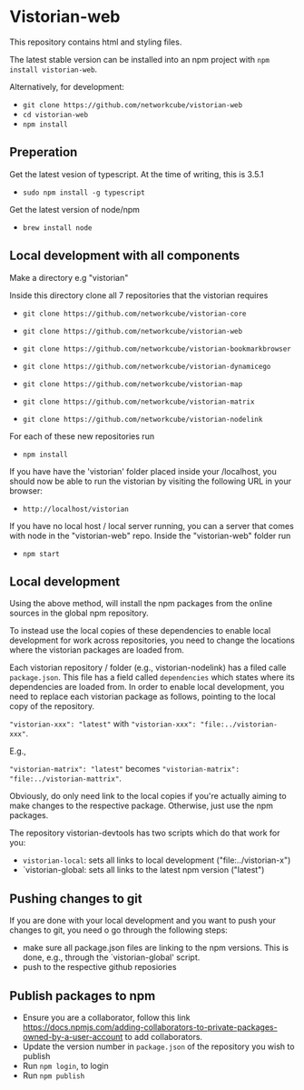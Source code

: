 # Vistorian-web

This repository contains html and styling files. 

The latest stable version can be installed into an npm project with `npm install vistorian-web`.

Alternatively, for development:
* `git clone https://github.com/networkcube/vistorian-web`
* `cd vistorian-web`
* `npm install`


## Preperation 
Get the latest vesion of typescript. At the time of writing, this is 3.5.1

* `sudo npm install -g typescript`

Get the latest version of node/npm

* `brew install node`

## Local development with all components
Make a directory e.g "vistorian"

Inside this directory clone all 7 repositories that the vistorian requires

* `git clone https://github.com/networkcube/vistorian-core`

* `git clone https://github.com/networkcube/vistorian-web`

* `git clone https://github.com/networkcube/vistorian-bookmarkbrowser`

* `git clone https://github.com/networkcube/vistorian-dynamicego`

* `git clone https://github.com/networkcube/vistorian-map`

* `git clone https://github.com/networkcube/vistorian-matrix`

* `git clone https://github.com/networkcube/vistorian-nodelink`

For each of these new repositories run 

* `npm install`

If you have have the 'vistorian' folder placed inside your /localhost, you should now be able to run the vistorian by visiting the following URL in your browser: 

* `http://localhost/vistorian`

If you have no local host / local server running, you can a server that comes with node in the "vistorian-web" repo. Inside the "vistorian-web" folder run 

* `npm start`


## Local development

Using the above method, will install the npm packages from the online sources in the global npm repository.

To instead use the local copies of these dependencies to enable local development for work across repositories, you need to change the locations where the vistorian packages are loaded from. 

Each vistorian repository / folder (e.g., vistorian-nodelink) has a filed calle `package.json`. This file has a field called `dependencies` which states where its dependencies are loaded from. In order to enable local development, you need to replace each vistorian package as follows, pointing to the local copy of the repository. 

`"vistorian-xxx": "latest"` with  `"vistorian-xxx": "file:../vistorian-xxx"`.

E.g., 

`"vistorian-matrix": "latest"` becomes `"vistorian-matrix": "file:../vistorian-mattrix"`.

Obviously, do only need link to the local copies if you're actually aiming to make changes to the respective package. Otherwise, just use the npm packages. 

The repository vistorian-devtools has two scripts which do that work for you: 
* `vistorian-local`: sets all links to local development ("file:../vistorian-x")
* `vistorian-global: sets all links to the latest npm version ("latest")

## Pushing changes to git

If you are done with your local development and you want to push your changes to git, you need o go through the following steps: 

* make sure all package.json files are linking to the npm versions. This is done, e.g., through the `vistorian-global' script.
* push to the respective github reposiories

## Publish packages to npm 
* Ensure you are a collaborator, follow this link https://docs.npmjs.com/adding-collaborators-to-private-packages-owned-by-a-user-account to add collaborators.
* Update the version number in  `package.json` of the repository you wish to publish
* Run `npm login`, to login
* Run `npm publish`
